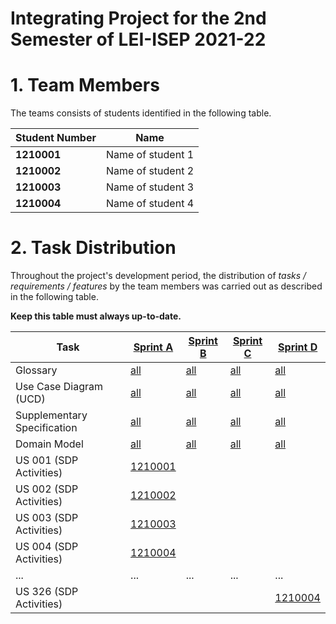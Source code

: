 # Integrating Project for the 2nd Semester of LEI-ISEP 2021-22 

# 1. Team Members

The teams consists of students identified in the following table. 

| Student Number	| Name |
|--------------|----------------------------|
| **1210001**  | Name of student 1          |
| **1210002**  | Name of student 2          |
| **1210003**  | Name of student 3          |
| **1210004**  | Name of student 4          |



# 2. Task Distribution ###


Throughout the project's development period, the distribution of _tasks / requirements / features_ by the team members was carried out as described in the following table. 

**Keep this table must always up-to-date.**

| Task                      | [Sprint A](SprintA/README.md) | [Sprint B](SprintB/README.md) | [Sprint C](SprintC/README.md) |  [Sprint D](SprintD/README.md) |
|-----------------------------|------------|------------|------------|------------|
| Glossary  |  [all](SprintA/Glossary.md)   |   [all](SprintB/Glossary.md)  |   [all](SprintC/Glossary.md)  | [all](SprintD/Glossary.md)  |
| Use Case Diagram (UCD)  |  [all](SprintA/UCD.md)   |   [all](SprintB/UCD.md)  |   [all](SprintC/UCD.md)  | [all](SprintD/UCD.md)  |
| Supplementary Specification   |  [all]((Templates)/USExample/FURPS.md)   |   [all](SprintB/FURPS.md)  |   [all](SprintC/FURPS.md)  | [all](SprintD/FURPS.md)  |
| Domain Model  |  [all](SprintA/DM.md)   |   [all](SprintB/DM.md)  |   [all](SprintC/DM.md)  | [all](SprintD/DM.md)  |
| US 001 (SDP Activities)  |  [1210001](SprintA/US001.md)   |    |   |  |
| US 002 (SDP Activities)  |  [1210002](SprintA/US002.md)   |    |   |  |
| US 003 (SDP Activities)  |  [1210003](SprintA/US003.md)   |    |   |  |
| US 004 (SDP Activities)  |  [1210004](SprintA/US004.md)   |    |   |  |
| ...  |  ...   | ...   | ...  | ... |
| US 326 (SDP Activities)  |    |    |   | [1210004](SprintA/US326.md) |

